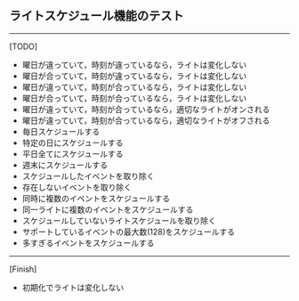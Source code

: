 ## ライトスケジュール機能のテスト
---

[TODO]
* 曜日が違っていて，時刻が違っているなら，ライトは変化しない
* 曜日が合っていて，時刻が違っているなら，ライトは変化しない
* 曜日が違っていて，時刻が合っているなら，ライトは変化しない
* 曜日が合っていて，時刻が合っているなら，ライトは変化しない
* 曜日が違っていて，時刻が合っているなら，適切なライトがオンされる
* 曜日が違っていて，時刻が合っているなら，適切なライトがオフされる
* 毎日スケジュールする
* 特定の日にスケジュールする
* 平日全てにスケジュールする
* 週末にスケジュールする
* スケジュールしたイベントを取り除く
* 存在しないイベントを取り除く
* 同時に複数のイベントをスケジュールする
* 同一ライトに複数のイベントをスケジュールする
* スケジュールしていないライトスケジュールを取り除く
* サポートしているイベントの最大数(128)をスケジュールする
* 多すぎるイベントをスケジュールする

---
[Finish]
* 初期化でライトは変化しない
